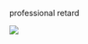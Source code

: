 professional retard

[![](https://www.codewars.com/users/gnayuy/badges/large)](https://www.codewars.com/users/gnayuy)
